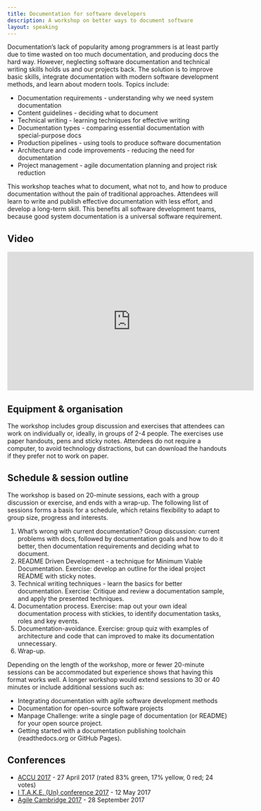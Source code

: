 ```yaml
---
title: Documentation for software developers
description: A workshop on better ways to document software
layout: speaking
---
```


Documentation’s lack of popularity among programmers is at least partly due to time wasted on too much documentation, and producing docs the hard way.
However, neglecting software documentation and technical writing skills holds us and our projects back.
The solution is to improve basic skills, integrate documentation with modern software development methods, and learn about modern tools.
Topics include:

* Documentation requirements - understanding why we need system documentation
* Content guidelines - deciding what to document
* Technical writing - learning techniques for effective writing
* Documentation types - comparing essential documentation with special-purpose docs
* Production pipelines - using tools to produce software documentation
* Architecture and code improvements - reducing the need for documentation
* Project management - agile documentation planning and project risk reduction

This workshop teaches what to document, what not to, and how to produce documentation without the pain of traditional approaches.
Attendees will learn to write and publish effective documentation with less effort, and develop a long-term skill.
This benefits all software development teams, because good system documentation is a universal software requirement.

## Video

<iframe width="560" height="315" src="https://www.youtube.com/embed/o25QpI0NDIg" frameborder="0" allowfullscreen></iframe>

## Equipment & organisation

The workshop includes group discussion and exercises that attendees can work on individually or, ideally, in groups of 2-4 people. The exercises use paper handouts, pens and sticky notes.
Attendees do not require a computer, to avoid technology distractions, but can download the handouts if they prefer not to work on paper.

## Schedule & session outline

The workshop is based on 20-minute sessions, each with a group discussion or exercise, and ends with a wrap-up.
The following list of sessions forms a basis for a schedule, which retains flexibility to adapt to group size, progress and interests.

1. What’s wrong with current documentation? Group discussion: current problems with docs, followed by documentation goals and how to do it better, then documentation requirements and deciding what to document.
2. README Driven Development - a technique for Minimum Viable Documentation. Exercise: develop an outline for the ideal project README with sticky notes.
3. Technical writing techniques - learn the basics for better documentation. Exercise: Critique and review a documentation sample, and apply the presented techniques.
4. Documentation process. Exercise: map out your own ideal documentation process with stickies, to identify documentation tasks, roles and key events.
5. Documentation-avoidance. Exercise: group quiz with examples of architecture and code that can improved to make its documentation unnecessary.
6. Wrap-up.

Depending on the length of the workshop, more or fewer 20-minute sessions can be accommodated but experience shows that having this format works well.
A longer workshop would extend sessions to 30 or 40 minutes or include additional sessions such as:

* Integrating documentation with agile software development methods
* Documentation for open-source software projects
* Manpage Challenge: write a single page of documentation (or README) for your open source project.
* Getting started with a documentation publishing toolchain (readthedocs.org or GitHub Pages).

## Conferences

* [ACCU 2017](https://conference.accu.org/site/stories/2017/schedule.html) - 27 April 2017 (rated 83% green, 17% yellow, 0 red; 24 votes)
* [I T.A.K.E. (Un) conference 2017](http://itakeunconf.com/sessions/documentation-for-software-developers/) - 12 May 2017
* [Agile Cambridge 2017](http://agilecambridge.net/2017/sessions/index.php?session=18) - 28 September 2017
